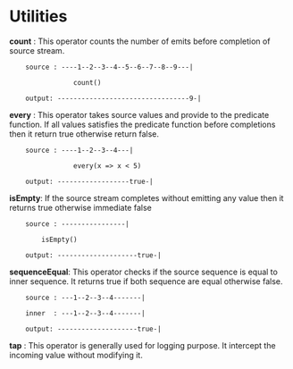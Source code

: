 # Utilities

**count** : This operator counts the number of emits before completion of source stream.

```
    source : ----1--2--3--4--5--6--7--8--9---|

                count()

    output: ---------------------------------9-|
```

**every** : This operator takes source values and provide to the predicate function. If all values satisfies the predicate function before completions then it return true otherwise return false.

```
    source : ----1--2--3--4---|

                every(x => x < 5)

    output: ------------------true-|
```

**isEmpty**: If the source stream completes without emitting any value then it returns true otherwise immediate false

```
    source : ----------------|

        isEmpty()

    output: --------------------true-|
```

**sequenceEqual**: This operator checks if the source sequence is equal to inner sequence. It returns true if both sequence are equal otherwise false.

```
    source : ---1--2--3--4-------|

    inner  : ---1--2--3--4-------|

    output: --------------------true-|
```

**tap** : This operator is generally used for logging purpose. It intercept the incoming value without modifying it.

